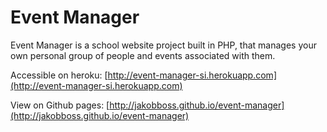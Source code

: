 Event Manager
=============

Event Manager is a school website project built in PHP, that manages your own personal group of people and events associated with them.

Accessible on heroku: [http://event-manager-si.herokuapp.com](http://event-manager-si.herokuapp.com)

View on Github pages: [http://jakobboss.github.io/event-manager](http://jakobboss.github.io/event-manager)
